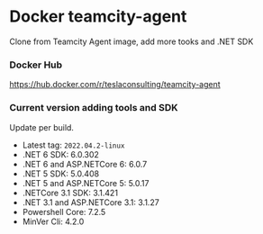 # Docker teamcity-agent

Clone from Teamcity Agent image, add more tooks and .NET SDK

### Docker Hub

https://hub.docker.com/r/teslaconsulting/teamcity-agent

### Current version adding tools and SDK

Update per build.

- Latest tag: `2022.04.2-linux`
- .NET 6 SDK: 6.0.302
- .NET 6 and ASP.NETCore 6: 6.0.7
- .NET 5 SDK: 5.0.408
- .NET 5 and ASP.NETCore 5: 5.0.17
- .NETCore 3.1 SDK: 3.1.421
- .NET 3.1 and ASP.NETCore 3.1: 3.1.27
- Powershell Core: 7.2.5
- MinVer Cli: 4.2.0
